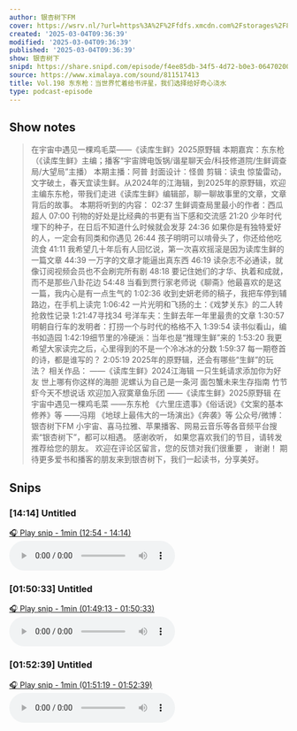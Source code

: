 ```yaml
---
author: 银杏树下FM
cover: https://wsrv.nl/?url=https%3A%2F%2Ffdfs.xmcdn.com%2Fstorages%2F8fd1-audiofreehighqps%2FC5%2FCF%2FCMCoOSQE1xoDAALmAwDPIvPz.jpeg&w=200&h=200
created: '2025-03-04T09:36:39'
modified: '2025-03-04T09:36:39'
published: '2025-03-04T09:36:39'
show: 银杏树下
snipd: https://share.snipd.com/episode/f4ee85db-34f5-4d72-b0e3-06470200dad6
source: https://www.ximalaya.com/sound/811517413
title: Vol.198 东东枪：当世界忙着给书评星，我们选择给好奇心浇水
type: podcast-episode
---
```



## Show notes
> 在宇宙中遇见一棵鸡毛菜——《读库生鲜》2025原野辑
> 本期嘉宾：东东枪（《读库生鲜》主编；播客“宇宙牌电饭锅/谐星聊天会/科技修道院/生鲜调查局/大望局”主播） 
> 本期主播：阿普
> 封面设计：怪兽
> 剪辑：读虫
> 惊蛰雷动，文字破土，春天宜读生鲜。从2024年的江海辑，到2025年的原野辑，欢迎主编东东枪，带我们走进《读库生鲜》编辑部，聊一聊故事里的文章，文章背后的故事。
> 本期将听到的内容： 
> 02:37 生鲜调查局里最小的作者：西瓜超人
> 07:00 刊物的好处是比经典的书更有当下感和交流感
> 21:20 少年时代埋下的种子，在日后不知道什么时候就会发芽
> 24:36 如果你是有独特爱好的人，一定会有同类和你遇见
> 26:44 孩子明明可以啃骨头了，你还给他吃流食
> 41:11 我希望几十年后有人回忆说，第一次喜欢摇滚是因为读库生鲜的一篇文章
> 44:39 一万字的文章才能逼出真东西
> 46:19 读杂志不必通读，就像订阅视频会员也不会刷完所有剧
> 48:18 要记住她们的才华、执着和成就，而不是那些八卦花边
> 54:48 当看到贾行家老师说《聊斋》他最喜欢的是这一篇，我内心是有一点生气的
> 1:02:36 收到史妍老师的稿子，我把车停到辅路边，在手机上读完
> 1:06:42 一片光明和飞扬的土：《戏梦关东》的二人转抢救性记录
> 1:21:47寻找34 号洋车夫：生鲜去年一年里最贵的文章
> 1:30:57 明朝自行车的发明者：打捞一个与时代的格格不入
> 1:39:54 读书似看山，编书如造园
> 1:42:19细节里的冷硬派：当年也是“推理生鲜”来的
> 1:53:20 我更希望大家读完之后，心里得到的不是一个冷冰冰的分数
> 1:59:37 每一期卷首的诗，都是谁写的？
> 2:05:19 2025年的原野辑，还会有哪些“生鲜”的玩法？
> 相关作品： 
> ——《读库生鲜》2024江海辑 
> 一只生蚝请求添加你为好友
> 世上哪有你这样的海胆
> 泥螺认为自己是一条河
> 面包蟹未来生存指南
> 竹节虾今天不想说话
> 欢迎加入寂寞章鱼乐团
> ——《读库生鲜》2025原野辑 
> 在宇宙中遇见一棵鸡毛菜
> ——东东枪 《六里庄遗事》《俗话说》《文案的基本修养》等
> ——冯翔 《地球上最伟大的一场演出》《奔袭》等
> 公众号/微博：银杏树下FM
> 小宇宙、喜马拉雅、苹果播客、网易云音乐等各音频平台搜索“银杏树下”，都可以相遇。
> 感谢收听，  如果您喜欢我们的节目，请转发推荐给您的朋友。 
> 欢迎在评论区留言，您的反馈对我们很重要  ，  谢谢！ 
> 期待更多爱书和播客的朋友来到银杏树下，我们一起读书，分享美好。

## Snips
### [14:14] Untitled
[🎧 Play snip - 1min️ (12:54 - 14:14)](https://share.snipd.com/snip/b16f960d-5a4e-4279-8ccf-0667a5cce05a)
<audio controls> <source src="https://jt.ximalaya.com//GKwRIUELm4r7AwWNFQNyYmD2.m4a?channel=rss&album_id=51007459&track_id=811517413&uid=333549785&jt=https://aod.cos.tx.xmcdn.com/storages/d44f-audiofreehighqps/D9/B2/GKwRIUELm4r7AwWNFQNyYmD2.m4a#t=12:54,14:14"> </audio>
### [01:50:33] Untitled
[🎧 Play snip - 1min️ (01:49:13 - 01:50:33)](https://share.snipd.com/snip/d36e7c95-d98e-4f9c-b45e-17fd235fc6d9)
<audio controls> <source src="https://jt.ximalaya.com//GKwRIUELm4r7AwWNFQNyYmD2.m4a?channel=rss&album_id=51007459&track_id=811517413&uid=333549785&jt=https://aod.cos.tx.xmcdn.com/storages/d44f-audiofreehighqps/D9/B2/GKwRIUELm4r7AwWNFQNyYmD2.m4a#t=01:49:13,01:50:33"> </audio>
### [01:52:39] Untitled
[🎧 Play snip - 1min️ (01:51:19 - 01:52:39)](https://share.snipd.com/snip/381d2064-2e22-4c01-9532-e4a271902702)
<audio controls> <source src="https://jt.ximalaya.com//GKwRIUELm4r7AwWNFQNyYmD2.m4a?channel=rss&album_id=51007459&track_id=811517413&uid=333549785&jt=https://aod.cos.tx.xmcdn.com/storages/d44f-audiofreehighqps/D9/B2/GKwRIUELm4r7AwWNFQNyYmD2.m4a#t=01:51:19,01:52:39"> </audio>
